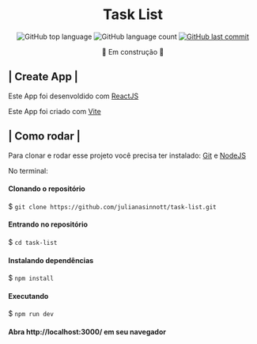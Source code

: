 <h1 align='center'> Task List </h1>

<p align="center">
  <img alt="GitHub top language" src="https://img.shields.io/github/languages/top/julianasinnott/task-list.svg?color=fc4117">

  <img alt="GitHub language count" src="https://img.shields.io/github/languages/count/julianasinnott/task-list.svg?color=fc4117">
  
  <a href="https://github.com/julianasinnott/task-list/commits/main">
    <img alt="GitHub last commit" src="https://img.shields.io/github/last-commit/julianasinnott/task-list.svg?color=fc4117">
  </a>
</p>

<p align='center'> 🚧 Em construção 🚧 </p>

##  | Create App |

Este App foi desenvoldido com [ReactJS](https://reactjs.org/) <br>

Este App foi criado com [Vite](https://vitejs.dev/) <br>

## | Como rodar |

Para clonar e rodar esse projeto você precisa ter instalado: [Git](https://git-scm.com/) e [NodeJS](https://nodejs.org/en/) 

No terminal:

#### Clonando o repositório
$ `git clone https://github.com/julianasinnott/task-list.git`

#### Entrando no repositório
$ `cd task-list`

#### Instalando dependências
$ `npm install`

#### Executando
$ `npm run dev`

#### Abra http://localhost:3000/ em seu navegador 








